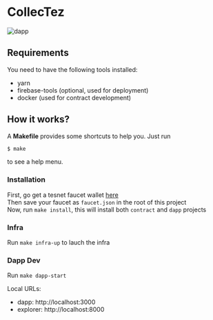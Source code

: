 # CollecTez

![dapp](https://github.com/catsoap/collec-tez/workflows/dapp/badge.svg)

## Requirements

You need to have the following tools installed:

- yarn
- firebase-tools (optional, used for deployment)
- docker (used for contract development)

## How it works?

A **Makefile** provides some shortcuts to help you. Just run

```bash
$ make
```

to see a help menu.

### Installation

First, go get a tesnet faucet wallet [here](https://faucet.tzalpha.net/)  
Then save your faucet as `faucet.json` in the root of this project  
Now, run `make install`, this will install both `contract` and `dapp` projects

### Infra

Run `make infra-up` to lauch the infra

### Dapp Dev

Run `make dapp-start`

Local URLs:

- dapp: http://localhost:3000
- explorer: http://localhost:8000
